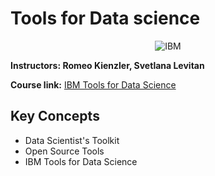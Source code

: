 # Tools for Data science

<p align="center">
	<img src="https://raw.githubusercontent.com/Thomas-George-T/IBM-Data-Science-Professional-Certification/master/ibm.svg?token=AE7CYZAN5XSAFMSDCSO67SS7EW5RE" title="IBM" alt="IBM" />
</p>

**Instructors: Romeo Kienzler, Svetlana Levitan**

**Course link:** [IBM Tools for Data Science](https://www.coursera.org/learn/open-source-tools-for-data-science)

## Key Concepts

- Data Scientist's Toolkit
- Open Source Tools
- IBM Tools for Data Science
